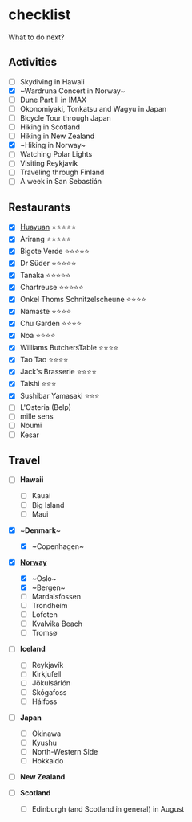 # checklist
What to do next?

## Activities

- [ ] Skydiving in Hawaii
- [x] ~Wardruna Concert in Norway~
- [ ] Dune Part II in IMAX
- [ ] Okonomiyaki, Tonkatsu and Wagyu in Japan
- [ ] Bicycle Tour through Japan
- [ ] Hiking in Scotland
- [ ] Hiking in New Zealand
- [x] ~Hiking in Norway~
- [ ] Watching Polar Lights
- [ ] Visiting Reykjavík
- [ ] Traveling through Finland
- [ ] A week in San Sebastián

## Restaurants

- [x] [Huayuan](/huayuan.md) ⭐⭐⭐⭐⭐
- [x] Arirang ⭐⭐⭐⭐⭐
- [x] Bigote Verde ⭐⭐⭐⭐⭐
- [x] Dr Süder ⭐⭐⭐⭐⭐
- [x] Tanaka ⭐⭐⭐⭐⭐
- [x] Chartreuse ⭐⭐⭐⭐⭐
- [x] Onkel Thoms Schnitzelscheune ⭐⭐⭐⭐
- [x] Namaste ⭐⭐⭐⭐
- [x] Chu Garden ⭐⭐⭐⭐
- [x] Noa ⭐⭐⭐⭐
- [x] Williams ButchersTable ⭐⭐⭐⭐
- [x] Tao Tao ⭐⭐⭐⭐
- [x] Jack's Brasserie ⭐⭐⭐⭐
- [x] Taishi ⭐⭐⭐
- [x] Sushibar Yamasaki ⭐⭐⭐
- [ ] L'Osteria (Belp)
- [ ] mille sens
- [ ] Noumi
- [ ] Kesar

## Travel

- [ ] **Hawaii**
  - [ ] Kauai
  - [ ] Big Island
  - [ ] Maui

- [x] ~**Denmark**~
  - [x] ~Copenhagen~

- [x] [**Norway**](/norway.md)
  - [x] ~Oslo~
  - [x] ~Bergen~
  - [ ] Mardalsfossen
  - [ ] Trondheim
  - [ ] Lofoten
  - [ ] Kvalvika Beach
  - [ ] Tromsø

- [ ] **Iceland**
  - [ ] Reykjavík
  - [ ] Kirkjufell
  - [ ] Jökulsárlón
  - [ ] Skógafoss
  - [ ] Háifoss

- [ ] **Japan**
  - [ ] Okinawa
  - [ ] Kyushu
  - [ ] North-Western Side
  - [ ] Hokkaido

- [ ] **New Zealand**

- [ ] **Scotland**
  - [ ] Edinburgh (and Scotland in general) in August

